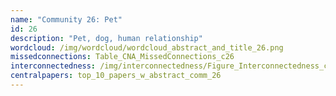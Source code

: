 ```yaml
---
name: "Community 26: Pet"
id: 26
description: "Pet, dog, human relationship"
wordcloud: /img/wordcloud/wordcloud_abstract_and_title_26.png
missedconnections: Table_CNA_MissedConnections_c26
interconnectedness: /img/interconnectedness/Figure_Interconnectedness_c26.png
centralpapers: top_10_papers_w_abstract_comm_26
---
```

